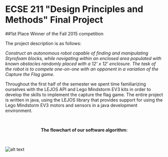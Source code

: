 # ECSE 211 "Design Principles and Methods" Final Project

##1st Place Winner of the Fall 2015 competition

The project description is as follows:

*Construct an autonomous robot capable of finding and manipulating Styrofoam blocks, 
while navigating within an enclosed area populated with known obstacles randomly placed with a 12’ x 12’ enclosure.
The task of the robot is to compete one-on-one with an opponent in a variation of the Capture the Flag game.*

Throughout the first half of the semester we spent time familiarizing ourselves with the LEJOS API and Lego Mindstorm EV3 kits
in order to develop the skills to implement the capture the flag game. The entire project is written in java, using the LEJOS library
that provides support for using the Lego Mindstorm EV3 motors and sensors in a java development environment. 

 <br>
<p align="center">
<b>The flowchart of our software algorithm:</b>
</p>

<br>

![alt text](http://i.imgur.com/CuZoBq7.png "DPM Final Project Software Flowchart")


